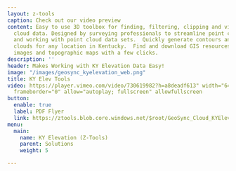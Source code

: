 ```yaml
---
layout: z-tools
caption: Check out our video preview
content: Easy to use 3D toolbox for finding, filtering, clipping and visualizing point
  cloud data. Designed by surveying professionals to streamline point cloud workflows
  and working with point cloud data sets.  Quickly generate contours and clipped point
  clouds for any location in Kentucky.  Find and download GIS resources such as aerial
  images and topographic maps with a few clicks.
description: ''
header: Makes Working with KY Elevation Data Easy!
image: "/images/geosync_kyelevation_web.png"
title: KY Elev Tools
video: https://player.vimeo.com/video/730619982?h=a8deadf613" width="640" height="564"
  frameborder="0" allow="autoplay; fullscreen" allowfullscreen
button:
  enable: true
  label: PDF Flyer
  link: https://ztools.blob.core.windows.net/$root/GeoSync_Cloud_KYElevation_Flyer.pdf
menu:
  main:
    name: KY Elevation (Z-Tools)
    parent: Solutions
    weight: 5

---
```

